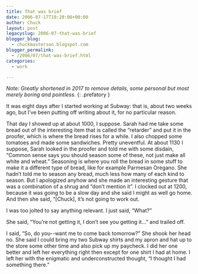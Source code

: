 ```yaml
---
title: That was brief
date: 2006-07-17T19:20:00+00:00
author: Chuck
layout: post
legacyslug: 2006-07-that-was-brief
blogger_blog:
  - chuckmasterson.blogspot.com
blogger_permalink:
  - /2006/07/that-was-brief.html
categories:
  - work

---
```

*Note: Greatly shortened in 2017 to remove details, some personal but most
merely boring and pointless.*
{: .prefatory }

It was eight days after I started working at Subway: that is, about two weeks
ago, but I’ve been putting off writing about it, for no particular
reason.

That day I showed up at about 1000, I suppose. Sarah had me take some bread out
of the interesting item that is called the “retarder” and put it in
the proofer, which is where the bread rises for a while. I also chopped some
tomatoes and made some sandwiches. Pretty uneventful. At about 1130 I suppose,
Sarah looked in the proofer and told me with some disdain, “Common sense
says you should season some of these, not just make all white and wheat.”
Seasoning is where you roll the bread in some stuff to make it a different type
of bread, like for example Parmesan Oregano. She hadn’t told me to season
any bread, much less how many of each kind to season. But I apologized anyhow
and she made an interesting gesture that was a combination of a shrug and
“don’t mention it”. I clocked out at 1200, because it was
going to be a slow day and she said I might as well go home. And then she said,
“[Chuck], it’s not going to work out.

I was too jolted to say anything relevant. I just said, “What?”

She said, “You’re not getting it, I don’t see you getting
it…” and trailed off.

I said, “So, do you--want me to come back tomorrow?” She shook
her head no. She said I could bring my two Subway shirts and my apron and hat
up to the store some other time and also pick up my paycheck. I did her one
better and left her everything right then except for one shirt I had at home. I
left her with the enigmatic and underconstructed thought, “I thought I
had something there.”

